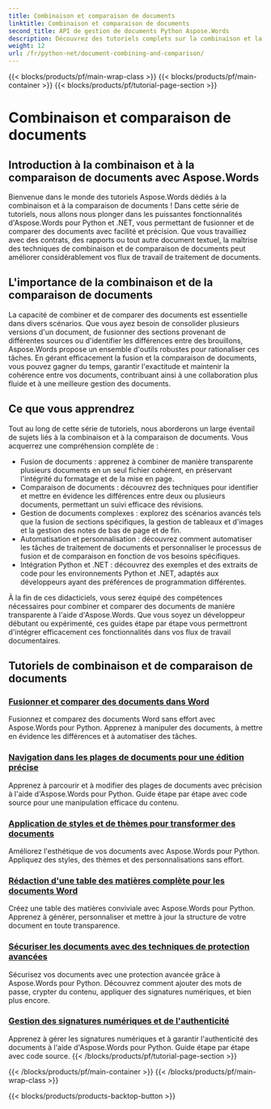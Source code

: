 ```yaml
---
title: Combinaison et comparaison de documents
linktitle: Combinaison et comparaison de documents
second_title: API de gestion de documents Python Aspose.Words
description: Découvrez des tutoriels complets sur la combinaison et la comparaison de documents à l'aide d'Aspose.Words pour Python et .NET. Apprenez à fusionner et à comparer des documents de manière transparente, améliorant ainsi vos flux de travail de traitement de documents.
weight: 12
url: /fr/python-net/document-combining-and-comparison/
---
```


{{< blocks/products/pf/main-wrap-class >}}
{{< blocks/products/pf/main-container >}}
{{< blocks/products/pf/tutorial-page-section >}}

# Combinaison et comparaison de documents

## Introduction à la combinaison et à la comparaison de documents avec Aspose.Words

Bienvenue dans le monde des tutoriels Aspose.Words dédiés à la combinaison et à la comparaison de documents ! Dans cette série de tutoriels, nous allons nous plonger dans les puissantes fonctionnalités d'Aspose.Words pour Python et .NET, vous permettant de fusionner et de comparer des documents avec facilité et précision. Que vous travailliez avec des contrats, des rapports ou tout autre document textuel, la maîtrise des techniques de combinaison et de comparaison de documents peut améliorer considérablement vos flux de travail de traitement de documents.

## L'importance de la combinaison et de la comparaison de documents

La capacité de combiner et de comparer des documents est essentielle dans divers scénarios. Que vous ayez besoin de consolider plusieurs versions d'un document, de fusionner des sections provenant de différentes sources ou d'identifier les différences entre des brouillons, Aspose.Words propose un ensemble d'outils robustes pour rationaliser ces tâches. En gérant efficacement la fusion et la comparaison de documents, vous pouvez gagner du temps, garantir l'exactitude et maintenir la cohérence entre vos documents, contribuant ainsi à une collaboration plus fluide et à une meilleure gestion des documents.

## Ce que vous apprendrez

Tout au long de cette série de tutoriels, nous aborderons un large éventail de sujets liés à la combinaison et à la comparaison de documents. Vous acquerrez une compréhension complète de :

- Fusion de documents : apprenez à combiner de manière transparente plusieurs documents en un seul fichier cohérent, en préservant l'intégrité du formatage et de la mise en page.
- Comparaison de documents : découvrez des techniques pour identifier et mettre en évidence les différences entre deux ou plusieurs documents, permettant un suivi efficace des révisions.
- Gestion de documents complexes : explorez des scénarios avancés tels que la fusion de sections spécifiques, la gestion de tableaux et d'images et la gestion des notes de bas de page et de fin.
- Automatisation et personnalisation : découvrez comment automatiser les tâches de traitement de documents et personnaliser le processus de fusion et de comparaison en fonction de vos besoins spécifiques.
- Intégration Python et .NET : découvrez des exemples et des extraits de code pour les environnements Python et .NET, adaptés aux développeurs ayant des préférences de programmation différentes.

À la fin de ces didacticiels, vous serez équipé des compétences nécessaires pour combiner et comparer des documents de manière transparente à l'aide d'Aspose.Words. Que vous soyez un développeur débutant ou expérimenté, ces guides étape par étape vous permettront d'intégrer efficacement ces fonctionnalités dans vos flux de travail documentaires.

## Tutoriels de combinaison et de comparaison de documents
### [Fusionner et comparer des documents dans Word](./merge-compare-documents/)
Fusionnez et comparez des documents Word sans effort avec Aspose.Words pour Python. Apprenez à manipuler des documents, à mettre en évidence les différences et à automatiser des tâches.
### [Navigation dans les plages de documents pour une édition précise](./document-ranges/)
Apprenez à parcourir et à modifier des plages de documents avec précision à l'aide d'Aspose.Words pour Python. Guide étape par étape avec code source pour une manipulation efficace du contenu.
### [Application de styles et de thèmes pour transformer des documents](./apply-styles-themes-documents/)
Améliorez l'esthétique de vos documents avec Aspose.Words pour Python. Appliquez des styles, des thèmes et des personnalisations sans effort.
### [Rédaction d'une table des matières complète pour les documents Word](./generate-table-contents/)
Créez une table des matières conviviale avec Aspose.Words pour Python. Apprenez à générer, personnaliser et mettre à jour la structure de votre document en toute transparence.
### [Sécuriser les documents avec des techniques de protection avancées](./secure-documents-protection/)
Sécurisez vos documents avec une protection avancée grâce à Aspose.Words pour Python. Découvrez comment ajouter des mots de passe, crypter du contenu, appliquer des signatures numériques, et bien plus encore.
### [Gestion des signatures numériques et de l'authenticité](./manage-digital-signatures/)
Apprenez à gérer les signatures numériques et à garantir l'authenticité des documents à l'aide d'Aspose.Words pour Python. Guide étape par étape avec code source.
{{< /blocks/products/pf/tutorial-page-section >}}

{{< /blocks/products/pf/main-container >}}
{{< /blocks/products/pf/main-wrap-class >}}

{{< blocks/products/products-backtop-button >}}

